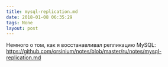 ```yaml
---
title: mysql-replication.md
date: 2018-01-08 06:35:29
tags: None
layout: post
---
```


Немного о том, как я восстанавливал репликацию MySQL:
<https://github.com/orsinium/notes/blob/master/ru/notes/mysql-replication.md>
